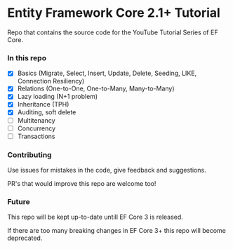 # Entity Framework Core 2.1+ Tutorial
Repo that contains the source code for the YouTube Tutorial Series of EF Core. 

### In this repo

- [x] Basics (Migrate, Select, Insert, Update, Delete, Seeding, LIKE, Connection Resiliency)
- [x] Relations (One-to-One, One-to-Many, Many-to-Many)
- [x] Lazy loading (N+1 problem)
- [x] Inheritance (TPH)
- [x] Auditing, soft delete
- [ ] Multitenancy 
- [ ] Concurrency
- [ ] Transactions

### Contributing

Use issues for mistakes in the code, give feedback and suggestions. 

PR's that would improve this repo are welcome too! 

### Future

This repo will be kept up-to-date untill EF Core 3 is released. 

If there are too many breaking changes in EF Core 3+ this repo will become deprecated. 

